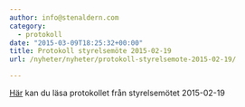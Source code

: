 ```yaml
---
author: info@stenaldern.com
category:
  - protokoll
date: "2015-03-09T18:25:32+00:00"
title: Protokoll styrelsemöte 2015-02-19
url: /nyheter/nyheter/protokoll-styrelsemote-2015-02-19/

---
```

[Här](/wp-content/uploads/2015/03/Protokoll_styrelsemote2015-02-19.pdf "Protokoll") kan du läsa protokollet från styrelsemötet 2015-02-19
